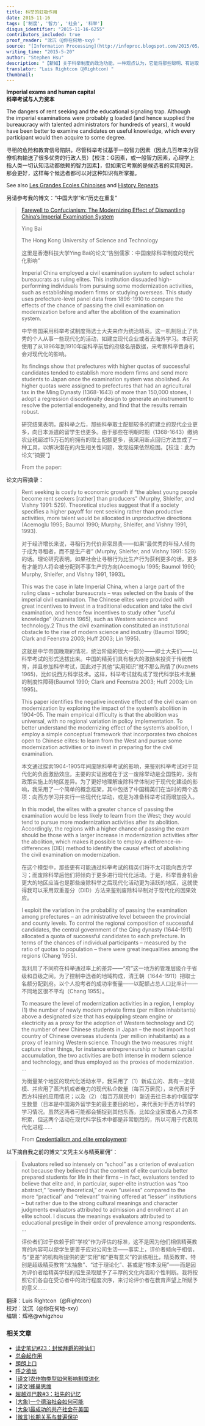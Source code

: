 ```yaml
---
title: 科举的虹吸作用
date: 2015-11-16
tags: ['制度', '智力', '社会', '科举']
disqus_identifier: "2015-11-16-6255"
contributors_included: true
proof_reader: "沈沉（@你在何地-sxy）"
source: "[Information Processing](http://infoproc.blogspot.com/2015/05/imperial-exams-and-human-capital.html)"
writing_time: "2015-5-20"
author: "Stephen Hsu"
description: "【新知】关于科举制度的政治功能，一种观点认为，它能将那些聪明、有进取心、因而有望成为社会精英的人筛选出来并纳入体制内，令其效忠于帝权，然而，鉴于科举考试内容的刻板僵化，也有人质疑这一效果，本文介绍的一项研究检验了上述观点，方法颇为巧妙。"
translator: "Luis Rightcon（@Rightcon）"
thumbnail:
---
```


**Imperial exams and human capital**  
**科举考试与人力资本**

The dangers of rent seeking and the educational signaling trap. Although the imperial examinations were probably g loaded (and hence supplied the bureaucracy with talented administrators for hundreds of years), it would have been better to examine candidates on useful knowledge, which every participant would then acquire to some degree.

寻租的危险和教育信号陷阱。尽管科举考试基于一般智力因素（因此几百年来为官僚机构输送了很多优秀的行政人员）【校注：G因素，或一般智力因素，心理学上指人类一切认知活动都依赖的智力因素】，但如果它考察的是候选者的实用知识，那会更好，这样每个候选者都可以对这种知识有所掌握。

See also [Les Grandes Ecoles Chinoises](http://infoproc.blogspot.com/2010/10/les-grandes-ecoles-chinois.html) and [History Repeats](http://infoproc.blogspot.com/2005/03/history-repeats.html).

另请参考我的博文：“中国大学”和“历史在重复”


> [Farewell to Confucianism: The Modernizing Effect of Dismantling China’s Imperial Examination System](http://igov.berkeley.edu/sites/default/files/Ying_Bai_Farewell_to_Confucianism.pdf)
> 
>  Ying Bai
> 
>  The Hong Kong University of Science and Technology
> 
>  这里是香港科技大学Ying Bai的论文“告别儒家：中国废除科举制度的现代化影响”
> 
>  Imperial China employed a civil examination system to select scholar bureaucrats as ruling elites. This institution dissuaded high-performing individuals from pursuing some modernization activities, such as establishing modern firms or studying overseas. This study uses prefecture-level panel data from 1896-1910 to compare the effects of the chance of passing the civil examination on modernization before and after the abolition of the examination system.
> 
>  中华帝国采用科举考试制度筛选士大夫来作为统治精英。这一机制阻止了优秀的个人从事一些现代化的活动，如建立现代企业或者去海外学习。本研究使用了从1896年到1910年废科举前后的府级名册数据，来考察科举晋身机会对现代化的影响。
> 
>  Its findings show that prefectures with higher quotas of successful candidates tended to establish more modern firms and send more students to Japan once the examination system was abolished. As higher quotas were assigned to prefectures that had an agricultural tax in the Ming Dynasty (1368-1643) of more than 150,000 stones, I adopt a regression discontinuity design to generate an instrument to resolve the potential endogeneity, and find that the results remain robust.
> 
>  研究结果表明，废科举之后，那些科举取士配额较多的府建立的现代企业更多，向日本派遣的留学生也更多。由于那些在明朝时期（1368-1643）缴纳农业税超过15万石的府拥有的取士配额更多，我采用断点回归方法生成了一种工具，以解决潜在的内生相关性问题，发现结果依然稳固。【校注：此为论文“摘要”】
> 
>  From the paper:

论文内容摘录：


> Rent seeking is costly to economic growth if “the ablest young people become rent seekers [rather] than producers” (Murphy, Shleifer, and Vishny 1991: 529). Theoretical studies suggest that if a society specifies a higher payoff for rent seeking rather than productive activities, more talent would be allocated in unproductive directions (Acemoglu 1995; Baumol 1990; Murphy, Shleifer, and Vishny 1991, 1993).
> 
>  对于经济增长来说，寻租行为代价非常昂贵——如果“最优秀的年轻人倾向于成为寻租者，而不是生产者” (Murphy, Shleifer, and Vishny 1991: 529) 的话。理论研究表明，如果社会让寻租行为比生产行为获利更多的话，更多有才能的人将会被分配到不事生产的方向(Acemoglu 1995; Baumol 1990; Murphy, Shleifer, and Vishny 1991, 1993)。
> 
>  This was the case in late Imperial China, when a large part of the ruling class – scholar bureaucrats – was selected on the basis of the imperial civil examination. The Chinese elites were provided with great incentives to invest in a traditional education and take the civil examination, and hence few incentives to study other “useful knowledge” (Kuznets 1965), such as Western science and technology.2 Thus the civil examination constituted an institutional obstacle to the rise of modern science and industry (Baumol 1990; Clark and Feenstra 2003; Huff 2003; Lin 1995).
> 
>  这就是中华帝国晚期的情况，统治阶级的很大一部分——即士大夫们——以科举考试的形式选拔出来。中国的精英们具有极大的激励来投资于传统教育，并且参加科举考试，因此对于其他“实用知识”就不那么热情了(Kuznets 1965)，比如说西方科学技术。这样，科举考试就构成了现代科学技术发展的制度性障碍(Baumol 1990; Clark and Feenstra 2003; Huff 2003; Lin 1995)。
> 
>  This paper identifies the negative incentive effect of the civil exam on modernization by exploring the impact of the system’s abolition in 1904-05. The main empirical difficulty is that the abolition was universal, with no regional variation in policy implementation. To better understand the modernizing effect of the system’s abolition, I employ a simple conceptual framework that incorporates two choices open to Chinese elites: to learn from the West and pursue some modernization activities or to invest in preparing for the civil examination.
> 
>  本文通过探索1904-1905年间废除科举考试的影响，来鉴别科举考试对于现代化的负面激励效应。主要的实证困难在于这一废除举动是全国性的，没有政策实施上的地区差异。为了更好地理解废除科举体制对于现代化建设的影响，我采用了一个简单的概念框架，其中包括了中国精英们在当时的两个选项：向西方学习并实行一些现代化举动，或是为准备科举考试而增加投入。
> 
>  In this model, the elites with a greater chance of passing the examination would be less likely to learn from the West; they would tend to pursue more modernization activities after its abolition. Accordingly, the regions with a higher chance of passing the exam should be those with a larger increase in modernization activities after the abolition, which makes it possible to employ a difference-in-differences (DID) method to identify the causal effect of abolishing the civil examination on modernization.
> 
>  在这个模型中，那些更有可能通过科举考试的精英们将不太可能向西方学习；而废除科举后他们将倾向于更多进行现代化活动。于是，科举晋身机会更大的地区应当也是那些废除科举之后现代化活动更为活跃的地区，这就使得我可以采用双重差分（DID）方法来鉴别废除科举制对于现代化的因果效应。
> 
>  I exploit the variation in the probability of passing the examination among prefectures – an administrative level between the provincial and county levels. To control the regional composition of successful candidates, the central government of the Qing dynasty (1644-1911) allocated a quota of successful candidates to each prefecture. In terms of the chances of individual participants – measured by the ratio of quotas to population – there were great inequalities among the regions (Chang 1955).
> 
>  我利用了不同府在科举通过率上的差异——“府”这一地方的管理层级介于省级和县级之间。为了控制中选者的地域构成，清王朝（1644-1911）把取士名额分配到府。以个人投考者的成功率衡量——以配额占总人口比率计——不同地区很不平均（Chang 1955）。
> 
>  To measure the level of modernization activities in a region, I employ (1) the number of newly modern private firms (per million inhabitants) above a designated size that has equipping steam engine or electricity as a proxy for the adoption of Western technology and (2) the number of new Chinese students in Japan – the most import host country of Chinese overseas students (per million inhabitants) as a proxy of learning Western science. Though the two measures might capture other things, for instance entrepreneurship or human capital accumulation, the two activities are both intense in modern science and technology, and thus employed as the proxies of modernization. …
> 
>  为衡量某个地区的现代化活动水平，我采用了（1）新成立的、具有一定规模、并应用了蒸汽机或者电力的现代私企数量（每百万居民），来代表对于西方科技的应用情况；以及（2）（每百万居民中）新近去往日本的中国留学生数量（日本是中国海外留学生的最主要目的地），来代表对于西方科学的学习情况。虽然这两者可能都会捕捉到其他东西，比如企业家或者人力资本积累，但这两个活动在现代科学技术中都是非常剧烈的，所以可用于代表现代化进程……
> 
>  From [Credentialism and elite employment](http://infoproc.blogspot.com/2011/01/credentialism-and-elite-employment.html):

以下摘自我之前的博文“文凭主义与精英雇佣”：


> Evaluators relied so intensely on “school” as a criterion of evaluation not because they believed that the content of elite curricula better prepared students for life in their firms – in fact, evaluators tended to believe that elite and, in particular, super-elite instruction was “too abstract,” “overly theoretical,” or even “useless” compared to the more “practical” and “relevant” training offered at “lesser” institutions – but rather due to the strong cultural meanings and character judgments evaluators attributed to admission and enrollment at an elite school. I discuss the meanings evaluators attributed to educational prestige in their order of prevalence among respondents. …
> 
>  评价者们过于依赖于把“学校”作为评估的标准，这不是因为他们相信精英教育的内容可以使学生更善于应对公司生活——事实上，评价者倾向于相信，与“更差”的机构所提供的更“实用”和“更有意义”的训练相比，精英教育、特别是超级精英教育“太抽象”、“过于理论化”、甚或是“根本没用”——而是因为评价者给精英学校的招生录取赋予了丰厚的文化内涵和个性判断。我将按照它们各自在受访者中的流行程度次序，来讨论评价者在教育声望上所赋予的意义……
> 

翻译：Luis Rightcon（@Rightcon）  
校对：沈沉（@你在何地-sxy）  
编辑：辉格@whigzhou


### 相关文章

* [读史笔记#23：封侯拜爵的神仙们](https://headsalon.org/archives/7495.html "读史笔记#23：封侯拜爵的神仙们")
* [总会起作用](https://headsalon.org/archives/7337.html "总会起作用")
* [朗朗上口](https://headsalon.org/archives/7226.html "朗朗上口")
* [呼之欲出](https://headsalon.org/archives/7107.html "呼之欲出")
* [[译文]农作物类型如何影响制度进化](https://headsalon.org/archives/6730.html "[译文]农作物类型如何影响制度进化")
* [[译文]蜂巢思维](https://headsalon.org/archives/6713.html "[译文]蜂巢思维")
* [超越邓巴数#3：祖先的记忆](https://headsalon.org/archives/6189.html "超越邓巴数#3：祖先的记忆")
* [[大象]一个德治社会如何可能](https://headsalon.org/archives/5208.html "[大象]一个德治社会如何可能")
* [[大象]最成功的共产社会在美国](https://headsalon.org/archives/5162.html "[大象]最成功的共产社会在美国")
* [[微言]长期关系与普遍保护](https://headsalon.org/archives/4826.html "[微言]长期关系与普遍保护")
